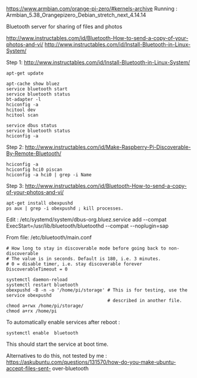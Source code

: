 
https://www.armbian.com/orange-pi-zero/#kernels-archive
Running : Armbian_5.38_Orangepizero_Debian_stretch_next_4.14.14



Bluetooth server for sharing of files and photos

http://www.instructables.com/id/Bluetooth-How-to-send-a-copy-of-your-photos-and-vi/
http://www.instructables.com/id/Install-Bluetooth-in-Linux-System/


Step 1:
http://www.instructables.com/id/Install-Bluetooth-in-Linux-System/
```
apt-get update
 
apt-cache show bluez
service bluetooth start
service bluetooth status
bt-adapter -l
hciconfig -a
hcitool dev
hcitool scan

service dbus status
service bluetooth status
hciconfig -a
```
Step 2:
http://www.instructables.com/id/Make-Raspberry-Pi-Discoverable-By-Remote-Bluetooth/
```
hciconfig -a
hciconfig hci0 piscan
hciconfig -a hci0 | grep -i Name
```
Step 3:
http://www.instructables.com/id/Bluetooth-How-to-send-a-copy-of-your-photos-and-vi/
```
apt-get install obexpushd
ps aux | grep -i obexpushd ; kill processes.
```
Edit : /etc/systemd/system/dbus-org.bluez.service
add --compat
ExecStart=/usr/lib/bluetooth/bluetoothd --compat --noplugin=sap

From file: /etc/bluetooth/main.conf
```
# How long to stay in discoverable mode before going back to non-discoverable
# The value is in seconds. Default is 180, i.e. 3 minutes.
# 0 = disable timer, i.e. stay discoverable forever
DiscoverableTimeout = 0
```

```
systemctl daemon-reload
systemctl restart bluetooth
obexpushd -B -n -o '/home/pi/storage' # This is for testing, use the service obexpushd
                                      # described in another file. 
chmod a+rwx /home/pi/storage/
chmod a+rx /home/pi
```
To automatically enable services after reboot :
```
systemctl enable  bluetooth
```
This should start the service at boot time.





Alternatives to do this, not tested by me :
https://askubuntu.com/questions/131570/how-do-you-make-ubuntu-accept-files-sent-
over-bluetooth


